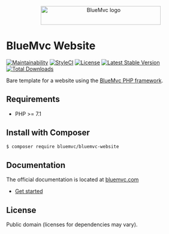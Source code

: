 <p align="center">
   <img src="https://cdn.bluemvc.net/img/logo-320x50.png" width="320" height="50" alt="BlueMvc logo">
</p>

# BlueMvc Website

[![Maintainability](https://api.codeclimate.com/v1/badges/d9952cd938edca1e96e7/maintainability)](https://codeclimate.com/github/themichaelhall/bluemvc-website/maintainability)
[![StyleCI](https://styleci.io/repos/68635756/shield?style=flat)](https://styleci.io/repos/68635756)
[![License](https://poser.pugx.org/bluemvc/bluemvc-website/license)](https://packagist.org/packages/bluemvc/bluemvc-website)
[![Latest Stable Version](https://poser.pugx.org/bluemvc/bluemvc-website/v/stable)](https://packagist.org/packages/bluemvc/bluemvc-website)
[![Total Downloads](https://poser.pugx.org/bluemvc/bluemvc-website/downloads)](https://packagist.org/packages/bluemvc/bluemvc-website)

Bare template for a website using the [BlueMvc PHP framework](https://github.com/themichaelhall/bluemvc).

## Requirements

- PHP >= 7.1

## Install with Composer

``` bash
$ composer require bluemvc/bluemvc-website
```

## Documentation

The official documentation is located at [bluemvc.com](https://bluemvc.com/)

- [Get started](https://bluemvc.com/get-started/)

## License

Public domain (licenses for dependencies may vary).